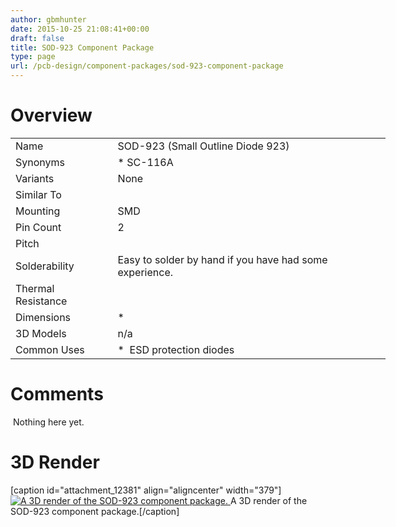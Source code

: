 ```yaml
---
author: gbmhunter
date: 2015-10-25 21:08:41+00:00
draft: false
title: SOD-923 Component Package
type: page
url: /pcb-design/component-packages/sod-923-component-package
---
```


# Overview

<table style="width: 600px;" ><tbody ><tr >
<td >Name
</td>
<td >SOD-923 (Small Outline Diode 923)
</td></tr><tr >
<td >Synonyms
</td>
<td >  * SC-116A
</td></tr><tr >
<td >Variants
</td>
<td >None
</td></tr><tr >
<td >Similar To
</td>
<td > 
</td></tr><tr >
<td >Mounting
</td>
<td >SMD
</td></tr><tr >
<td >Pin Count
</td>
<td >2
</td></tr><tr >
<td >Pitch
</td>
<td > 
</td></tr><tr >
<td >Solderability
</td>
<td >Easy to solder by hand if you have had some experience.
</td></tr><tr >
<td >Thermal Resistance
</td>
<td > 
</td></tr><tr >
<td >Dimensions
</td>
<td >  * </td></tr><tr >
<td >3D Models
</td>
<td >n/a
</td></tr><tr >
<td >Common Uses
</td>
<td >  *  ESD protection diodes
</td></tr></tbody></table>

# Comments

 Nothing here yet.

# 3D Render

[caption id="attachment_12381" align="aligncenter" width="379"][![A 3D render of the SOD-923 component package.](http://blog.mbedded.ninja/wp-content/uploads/2015/10/sod-923-component-package-3d-render.jpg)
](http://blog.mbedded.ninja/wp-content/uploads/2015/10/sod-923-component-package-3d-render.jpg) A 3D render of the SOD-923 component package.[/caption]
